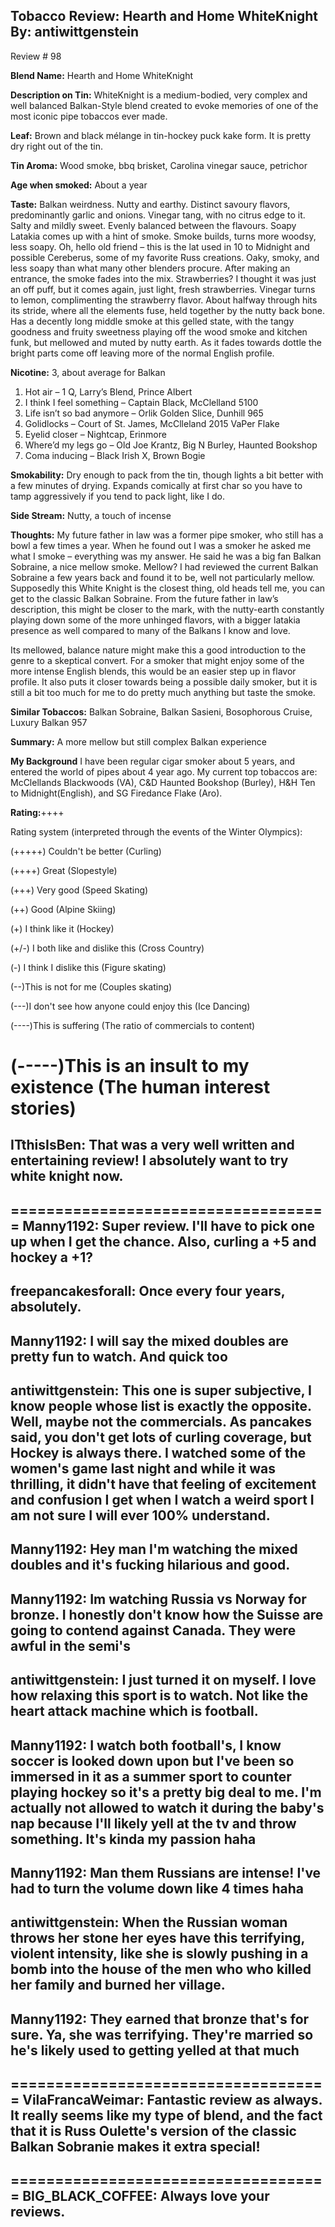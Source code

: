 Tobacco Review: Hearth and Home WhiteKnight
By: antiwittgenstein
---
Review # 98

**Blend Name:** Hearth and Home WhiteKnight
 
**Description on Tin:** WhiteKnight is a medium-bodied, very complex and well balanced Balkan-Style blend created to evoke memories of one of the most iconic pipe tobaccos ever made.

**Leaf:** Brown and black mélange in tin-hockey puck kake form. It is pretty dry right out of the tin.
 
**Tin Aroma:** Wood smoke, bbq brisket, Carolina vinegar sauce, petrichor

**Age when smoked:** About a year

**Taste:** Balkan weirdness. Nutty and earthy. Distinct savoury flavors, predominantly garlic and onions. Vinegar tang, with no citrus edge to it. Salty and mildly sweet. Evenly balanced between the flavours. Soapy Latakia comes up with a hint of smoke. Smoke builds, turns more woodsy, less soapy. Oh, hello old friend – this is the lat used in 10 to Midnight and possible Cereberus, some of my favorite Russ creations. Oaky, smoky, and less soapy than what many other blenders procure. After making an entrance, the smoke fades into the mix. Strawberries? I thought it was just an off puff, but it comes again, just light, fresh strawberries. Vinegar turns to lemon, complimenting the strawberry flavor. About halfway through hits its stride, where all the elements fuse, held together by the nutty back bone. Has a decently long middle smoke at this gelled state, with the tangy goodness and fruity sweetness playing off the wood smoke and kitchen funk, but mellowed and muted by nutty earth. As it fades towards dottle the bright parts come off leaving more of the normal English profile.

**Nicotine:** 3, about average for Balkan

1.	Hot air – 1 Q, Larry’s Blend, Prince Albert
2.	I think I feel something – Captain Black, McClelland 5100
3.	Life isn’t so bad anymore – Orlik Golden Slice, Dunhill 965
4.	Golidlocks – Court of St. James, McClleland 2015 VaPer Flake
5.	Eyelid closer – Nightcap, Erinmore
6.	Where’d my legs go – Old Joe Krantz, Big N Burley, Haunted Bookshop
7.	Coma inducing – Black Irish X, Brown Bogie


**Smokability:** Dry enough to pack from the tin, though lights a bit better with a few minutes of drying. Expands comically at first char so you have to tamp aggressively if you tend to pack light, like I do.
 
**Side Stream:** Nutty, a touch of incense

**Thoughts:** My future father in law was a former pipe smoker, who still has a bowl a few times a year. When he found out I was a smoker he asked me what I smoke – everything was my answer. He said he was a big fan Balkan Sobraine, a nice mellow smoke. Mellow? I had reviewed the current Balkan Sobraine a few years back and found it to be, well not particularly mellow. Supposedly this White Knight is the closest thing, old heads tell me, you can get to the classic Balkan Sobraine. From the future father in law’s description, this might be closer to the mark, with the nutty-earth constantly playing down some of the more unhinged flavors, with a bigger latakia presence as well compared to many of the Balkans I know and love.

Its mellowed, balance nature might make this a good introduction to the genre to a skeptical convert. For a smoker that might enjoy some of the more intense English blends, this would be an easier step up in flavor profile. It also puts it closer towards being a possible daily smoker, but it is still a bit too much for me to do pretty much anything but taste the smoke.
 
**Similar Tobaccos:** Balkan Sobraine, Balkan Sasieni, Bosophorous Cruise, Luxury Balkan 957
 
**Summary:** A more mellow but still complex Balkan experience

**My Background** I have been regular cigar smoker about 5 years, and entered the world of pipes about 4 year ago. My current top tobaccos are: McClellands Blackwoods (VA), C&D Haunted Bookshop (Burley), H&H Ten to Midnight(English), and SG Firedance Flake (Aro).

**Rating:**++++

Rating system (interpreted through the events of the Winter Olympics):

(+++++) Couldn't be better (Curling)

(++++) Great (Slopestyle)

(+++) Very good (Speed Skating)

(++) Good (Alpine Skiing)

(+) I think like it (Hockey)

(+/-) I both like and dislike this (Cross Country)

(-) I think I dislike this (Figure skating)

(--)This is not for me (Couples skating)

(---)I don't see how anyone could enjoy this (Ice Dancing)

(----)This is suffering (The ratio of commercials to content)

(-----)This is an insult to my existence (The human interest stories)
====================================
ITthisIsBen: That was a very well written and entertaining review! I absolutely want to try white knight now.
--
====================================
Manny1192: Super review. I'll have to pick one up when I get the chance. Also, curling a +5 and hockey a +1?
--
freepancakesforall: Once every four years, absolutely.
--
Manny1192: I will say the mixed doubles are pretty fun to watch. And quick too 
--
antiwittgenstein: This one is super subjective, I know people whose list is exactly the opposite. Well, maybe not the commercials. As pancakes said, you don't get lots of curling coverage, but Hockey is always there. I watched some of the women's game last night and while it was thrilling, it didn't have that feeling of excitement and confusion I get when I watch a weird sport I am not sure I will ever 100% understand.
--
Manny1192: Hey man I'm watching the mixed doubles and it's fucking hilarious and good.
--
Manny1192: Im watching Russia vs Norway for bronze. I honestly don't know how the Suisse are going to contend against Canada. They were awful in the semi's
--
antiwittgenstein: I just turned it on myself. I love how relaxing this sport is to watch. Not like the heart attack machine which is football.
--
Manny1192: I watch both football's, I know soccer is looked down upon but I've been so immersed in it as a summer sport to counter playing hockey so it's a pretty big deal to me. I'm actually not allowed to watch it during the baby's nap because I'll likely yell at the tv and throw something. It's kinda my passion haha
--
Manny1192: Man them Russians are intense! I've had to turn the volume down like 4 times haha
--
antiwittgenstein: When the Russian woman throws her stone her eyes have this terrifying, violent intensity, like she is slowly pushing in a bomb into the house of the men who who killed her family and burned her village.
--
Manny1192: They earned that bronze that's for sure. Ya, she was terrifying. They're married so he's likely used to getting yelled at that much
--
====================================
VilaFrancaWeimar: Fantastic review as always. It really seems like my type of blend, and the fact that it is Russ Oulette's version of the classic Balkan Sobranie makes it extra special!
--
====================================
BIG_BLACK_COFFEE: Always love your reviews. 
--
